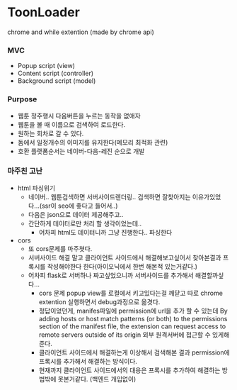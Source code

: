 # **ToonLoader**

chrome and while extention (made by chrome api)

### MVC
- Popup script (view)
- Content script (controller)
- Background script (model)

### Purpose

* 웹툰 정주행시 다음버튼을 누르는 동작을 없애자
* 웹툰을 볼 때 이름으로 검색하여 로드한다.
* 원하는 회차로 갈 수 있다.
* 돔에서 일정개수의 이미지를 유지한다(메모리 최적화 관련)
* 호환 플랫폼순서는 네이버-다음-레진 순으로 개발

### 마주친 고난

* html 파싱위기
  + 네이버.. 웹툰검색하면 서버사이드렌더링.. 검색하면 잘찾아지는 이유가있었다...(ssr이 seo에 좋다고 들어서..)
  + 다음은 json으로 데이터 제공해주고..
  + 간단하게 데이터로만 처리 할 생각이었는데..
    - 어차피 html도 데이터니까 그냥 진행한다.. 파싱한다
* cors
  + 또 cors문제를 마주쳣다.
  + 서버사이드 해결 말고 클라이언트 사이드에서 해결해보고싶어서 찾아본결과 프록시를 작성해야한다 한다(아이오닉에서 한번 해본적 있는거같다.)
  + 어차피 flask로 서버하나 짜고싶었으니까 서버사이드를 추가해서 해결할까싶다...
    - cors 문제 popup view를 로컬에서 키고있다는걸 깨닫고 따로 chrome extention 실행하면서 debug과정으로 옮겻다.
    - 정답이었던게, manifes파일에 permission에 url을 추가 할 수 있는데
    By adding hosts or host match patterns (or both) to the permissions section of the manifest file, the extension can request access to remote servers outside of its origin
    외부 원격서버에 접근할 수 있게해준다.
    - 클라이언트 사이드에서 해결하는게 이상해서 검색해본 결과 permission에 프록시를 추가해서 해결하는 방식이다.
    - 현재까지 클라이언트 사이드에서의 대응은 프록시를 추가하여 해결하는 방법밖에 못본거같다. (백엔드 개입없이)
